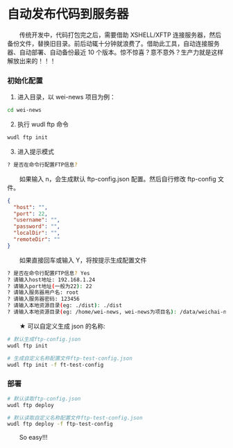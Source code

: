 # 自动发布代码到服务器

&emsp;&emsp;传统开发中，代码打包完之后，需要借助 XSHELL/XFTP 连接服务器，然后备份文件，替换旧目录。前后动辄十分钟就浪费了。借助此工具，自动连接服务器、自动部署、自动备份最近 10 个版本。惊不惊喜？意不意外？生产力就是这样解放出来的！！！

### 初始化配置

1. 进入目录，以 wei-news 项目为例：

```sh
cd wei-news
```

2. 执行 wudl ftp 命令

```sh
wudl ftp init
```

3. 进入提示模式

```sh
? 是否在命令行配置FTP信息?
```

&emsp;&emsp;如果输入 n，会生成默认 ftp-config.json 配置。然后自行修改 ftp-config 文件。

```json
{
  "host": "",
  "port": 22,
  "username": "",
  "password": "",
  "localDir": "",
  "remoteDir": ""
}
```

&emsp;&emsp;如果直接回车或输入 Y，将按提示生成配置文件

```sh
? 是否在命令行配置FTP信息? Yes
? 请输入host地址: 192.168.1.24
? 请输入port地址(一般为22): 22
? 请输入服务器用户名: root
? 请输入服务器密码: 123456
? 请输入本地资源目录(eg: ./dist): ./dist
? 请输入本地资源目录(eg: /home/wei-news, wei-news为项目名): /data/weichai-news
```

&emsp;&emsp;★ 可以自定义生成 json 的名称:

```sh
# 默认生成ftp-config.json
wudl ftp init

# 生成自定义名称配置文件ftp-test-config.json
wudl ftp init -f ft-test-config
```

### 部署

```sh
# 默认读取ftp-config.json
wudl ftp deploy

# 默认读取自定义名称配置文件ftp-test-config.json
wudl ftp deploy -f ftp-test-config
```

&emsp;&emsp;So easy!!!

